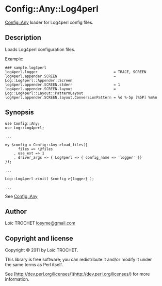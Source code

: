 Config::Any::Log4perl
=====================

[Config::Any](http://search.cpan.org/~bricas/Config-Any/) loader for Log4perl config files.

Description
-----------

Loads Log4perl configuration files.

Example:

    ### sample.log4perl
    log4perl.logger                                   = TRACE, SCREEN
    log4perl.appender.SCREEN                          = Log::Log4perl::Appender::Screen
    log4perl.appender.SCREEN.stderr                   = 1
    log4perl.appender.SCREEN.layout                   = Log::Log4perl::Layout::PatternLayout
    log4perl.appender.SCREEN.layout.ConversionPattern = %d %-5p [%5P] %m%n

Synopsis
--------

    use Config::Any;
    use Log::Log4perl;
    
    ...
    
    my $config = Config::Any->load_files({
          files => \@files
        , use_ext => 1
        , driver_args => { Log4perl => { config_name => 'logger' }}
    });
    
    ...
    
    Log::Log4perl->init( $config->{logger} );
    
    ...

See [Config::Any](http://search.cpan.org/~bricas/Config-Any/)

Author
------

Lo&iuml;c TROCHET <losyme@gmail.com>

Copyright and license
---------------------

Copyright &copy; 2011 by Lo&iuml;c TROCHET.

This library is free software; you can redistribute it and/or modify it under the same terms as Perl itself.

See [http://dev.perl.org/licenses/](http://dev.perl.org/licenses/) for more information.
    